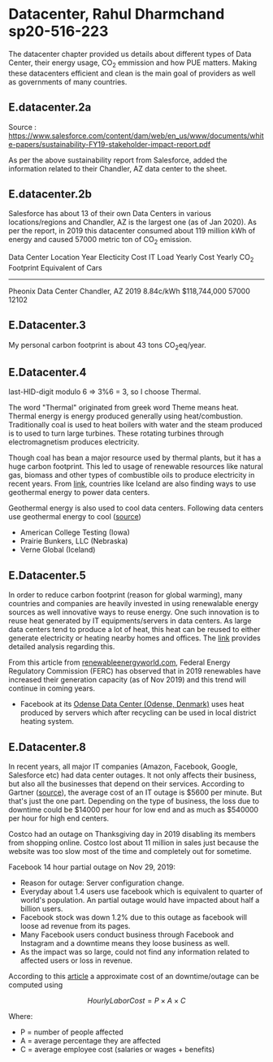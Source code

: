 # Datacenter, Rahul Dharmchand sp20-516-223

The datacenter chapter provided us details about different types of Data Center, their energy usage, CO<sub>2</sub> emmission and how PUE matters. Making these datacenters efficient and clean is the main goal of providers as well as governments of many countries.

## E.datacenter.2a

Source : https://www.salesforce.com/content/dam/web/en_us/www/documents/white-papers/sustainability-FY19-stakeholder-impact-report.pdf

As per the above sustainability report from Salesforce, added the information related to their Chandler, AZ data center to the sheet.

## E.datacenter.2b
Salesforce has about 13 of their own Data Centers in various locations/regions and Chandler, AZ is the largest one (as of Jan 2020). As per the report, in 2019 this datacenter consumed about 119 million kWh of energy and caused 57000 metric ton of CO<sub>2</sub> emission.

Data Center             Location        Year    Electicity Cost     IT Load     Yearly Cost     Yearly CO<sub>2</sub> Footprint     Equivalent of Cars                
-----------             ------------    ----    ---------------     -------     -----------     --------------------------------    -------------------       
Pheonix Data Center     Chandler, AZ    2019    8.84c/kWh                       $118,744,000                                57000                  12102

## E.Datacenter.3

My personal carbon footprint is about 43 tons CO<sub>2</sub>eq/year.

## E.Datacenter.4

last-HID-digit modulo 6 => 3%6 = 3, so I choose Thermal.

The word "Thermal" originated from greek word Theme means heat. Thermal energy is energy produced generally using heat/combustion. Traditionally coal is used to heat boilers with water and the steam produced is to used to turn large turbines. These rotating turbines through electromagnetism produces electricity. 

Though coal has bean a major resource used by thermal plants, but it has a huge carbon footprint. This led to usage of renewable resources like natural gas, biomass and other types of combustible oils to produce electricity in recent years. From [link](https://spectrum.ieee.org/energywise/telecom/internet/iceland-data-center-paradise), countries like Iceland are also finding ways to use geothermal energy to power data centers. 

Geothermal energy is also used to cool data centers. Following data centers use geothermal energy to cool ([source](https://www.datacenterknowledge.com/geothermal-data-centers))
* American College Testing (Iowa)
* Prairie Bunkers, LLC (Nebraska)
* Verne Global (Iceland)

## E.Datacenter.5

In order to reduce carbon footprint (reason for global warming), many countries and companies are heavily invested in using renewalable energy sources as well innovative ways to reuse energy. One such innovation is to reuse heat generated by IT equipments/servers in data centers. As large data centers tend to produce a lot of heat, this heat can be reused to either generate electricity or heating nearby homes and offices. The [link](https://www.sciencedirect.com/science/article/pii/S2210670718314318) provides detailed analysis regarding this.

From this article from [renewableenergyworld.com](https://www.renewableenergyworld.com/2020/01/16/new-ferc-report-shows-renewables-were-leading-source-of-new-capacity-in-2019/?topic=263626), Federal Energy Regulatory Commission (FERC) has observed that in 2019 renewables have increased their generation capacity (as of Nov 2019) and this trend will continue in coming years. 

* Facebook at its [Odense Data Center (Odense, Denmark)](https://sustainability.fb.com/wp-content/uploads/2019/06/Waste_Heat_Recovery_Final_Jun2019.pdf) uses heat produced by servers which after recycling can be used in local district heating system. 

## E.Datacenter.8

In recent years, all major IT companies (Amazon, Facebook, Google, Salesforce etc) had data center outages. It not only affects their business, but also all the businesses that depend on their services. 
According to Gartner ([source](https://data-economy.com/outages-downtime-system-failures-2019s-it-meltdowns/)), the average cost of an IT outage is $5600 per minute. But that's just the one part. Depending on the type of business, the loss due to downtime could be $14000 per hour for low end and as much as $540000 per hour for high end centers.

Costco had an outage on Thanksgiving day in 2019 disabling its members from shopping online. Costco lost about 11 million in sales just because the website was too slow most of the time and completely out for sometime. 

Facebook 14 hour partial outage on Nov 29, 2019:
* Reason for outage: Server configuration change.
* Everyday about 1.4 users use facebook which is equivalent to quarter of world's population. An partial outage would have impacted about half a billion users. 
* Facebook stock was down 1.2% due to this outage as facebook will loose ad revenue from its pages.
* Many Facebook users conduct business through Facebook and Instagram and a downtime means they loose business as well. 
* As the impact was so large, could not find any information related to affected users or loss in revenue. 

According to this [article](https://www.information-management.com/news/how-much-does-downtime-really-cost) a approximate cost of an downtime/outage can be computed using 

$$ Hourly Labor Cost = P \times A \times C $$

Where: 

* P = number of people affected 
* A = average percentage they are affected 
* C = average employee cost (salaries or wages + benefits)   

